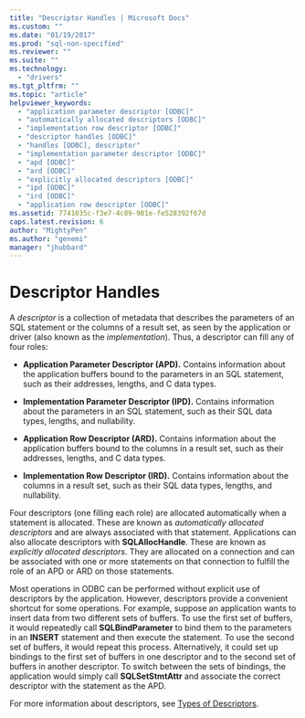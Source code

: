 ```yaml
---
title: "Descriptor Handles | Microsoft Docs"
ms.custom: ""
ms.date: "01/19/2017"
ms.prod: "sql-non-specified"
ms.reviewer: ""
ms.suite: ""
ms.technology: 
  - "drivers"
ms.tgt_pltfrm: ""
ms.topic: "article"
helpviewer_keywords: 
  - "application parameter descriptor [ODBC]"
  - "automatically allocated descriptors [ODBC]"
  - "implementation row descriptor [ODBC]"
  - "descriptor handles [ODBC]"
  - "handles [ODBC], descriptor"
  - "implementation parameter descriptor [ODBC]"
  - "apd [ODBC]"
  - "ard [ODBC]"
  - "explicitly allocated descriptors [ODBC]"
  - "ipd [ODBC]"
  - "ird [ODBC]"
  - "application row descriptor [ODBC]"
ms.assetid: 7741035c-f3e7-4c89-901e-fe528392f67d
caps.latest.revision: 6
author: "MightyPen"
ms.author: "genemi"
manager: "jhubbard"
---
```

# Descriptor Handles
A *descriptor* is a collection of metadata that describes the parameters of an SQL statement or the columns of a result set, as seen by the application or driver (also known as the *implementation*). Thus, a descriptor can fill any of four roles:  
  
-   **Application Parameter Descriptor (APD).** Contains information about the application buffers bound to the parameters in an SQL statement, such as their addresses, lengths, and C data types.  
  
-   **Implementation Parameter Descriptor (IPD).** Contains information about the parameters in an SQL statement, such as their SQL data types, lengths, and nullability.  
  
-   **Application Row Descriptor (ARD).** Contains information about the application buffers bound to the columns in a result set, such as their addresses, lengths, and C data types.  
  
-   **Implementation Row Descriptor (IRD).** Contains information about the columns in a result set, such as their SQL data types, lengths, and nullability.  
  
 Four descriptors (one filling each role) are allocated automatically when a statement is allocated. These are known as *automatically allocated descriptors* and are always associated with that statement. Applications can also allocate descriptors with **SQLAllocHandle**. These are known as *explicitly allocated descriptors*. They are allocated on a connection and can be associated with one or more statements on that connection to fulfill the role of an APD or ARD on those statements.  
  
 Most operations in ODBC can be performed without explicit use of descriptors by the application. However, descriptors provide a convenient shortcut for some operations. For example, suppose an application wants to insert data from two different sets of buffers. To use the first set of buffers, it would repeatedly call **SQLBindParameter** to bind them to the parameters in an **INSERT** statement and then execute the statement. To use the second set of buffers, it would repeat this process. Alternatively, it could set up bindings to the first set of buffers in one descriptor and to the second set of buffers in another descriptor. To switch between the sets of bindings, the application would simply call **SQLSetStmtAttr** and associate the correct descriptor with the statement as the APD.  
  
 For more information about descriptors, see [Types of Descriptors](../../../odbc/reference/develop-app/types-of-descriptors.md).